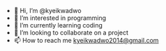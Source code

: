 - 👋 Hi, I’m @kyeikwadwo
- 👀 I’m interested in programming
- 🌱 I’m currently learning coding
- 💞️ I’m looking to collaborate on a project
- 📫 How to reach me kyeikwadwo2014@gmail.com

<!---
kyeikwadwo/kyeikwadwo is a ✨ special ✨ repository because its `README.md` (this file) appears on your GitHub profile.
You can click the Preview link to take a look at your changes.
--->
